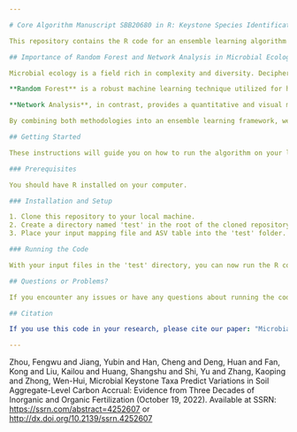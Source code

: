 ```yaml
---

# Core Algorithm Manuscript SBB20680 in R: Keystone Species Identification in Microbial Ecology

This repository contains the R code for an ensemble learning algorithm designed for the identification of keystone species in microbial ecology studies. The core algorithm integrates the benefits of Random Forest and Network Analysis methodologies.

## Importance of Random Forest and Network Analysis in Microbial Ecology

Microbial ecology is a field rich in complexity and diversity. Deciphering patterns and processes in microbial communities necessitates methods capable of managing vast quantities of data and extracting meaningful insights. Random Forest and Network Analysis methodologies are crucial in this context.

**Random Forest** is a robust machine learning technique utilized for handling intricate data structures. It is adept at dealing with a substantial number of predictor variables, even when complex interactions and non-linear relationships are present. This makes it particularly suitable for handling microbial ecology data.

**Network Analysis**, in contrast, provides a quantitative and visual method to investigate intricate relationships between different microbial species within an ecosystem. It can unveil community structures, interactions, and keystone species, all of which are crucial for understanding the ecological roles of microbes.

By combining both methodologies into an ensemble learning framework, we can take advantage of each method's strengths to build more accurate and robust models of microbial ecology. More importantly, this approach enhances our ability to identify and understand the role of keystone species in microbial communities.

## Getting Started

These instructions will guide you on how to run the algorithm on your local machine.

### Prerequisites

You should have R installed on your computer.

### Installation and Setup

1. Clone this repository to your local machine.
2. Create a directory named 'test' in the root of the cloned repository.
3. Place your input mapping file and ASV table into the 'test' folder.

### Running the Code

With your input files in the 'test' directory, you can now run the R code. Navigate to the directory containing the R script in a terminal and type `RF-NETWORK algorithm of keystone.R`.

## Questions or Problems?

If you encounter any issues or have any questions about running the code, please email me at zhoufengwu@njnu.edu.cn.

## Citation

If you use this code in your research, please cite our paper: "Microbial Keystone Taxa Predict Variations in Soil Aggregate-Level Carbon Accrual: Evidence from Three Decades of Inorganic and Organic Fertilization" (details of the paper will be provided when available).

---
```

Zhou, Fengwu and Jiang, Yubin and Han, Cheng and Deng, Huan and Fan, Kong and Liu, Kailou and Huang, Shangshu and Shi, Yu and Zhang, Kaoping and Zhong, Wen-Hui, Microbial Keystone Taxa Predict Variations in Soil Aggregate-Level Carbon Accrual: Evidence from Three Decades of Inorganic and Organic Fertilization (October 19, 2022). Available at SSRN: https://ssrn.com/abstract=4252607 or http://dx.doi.org/10.2139/ssrn.4252607

